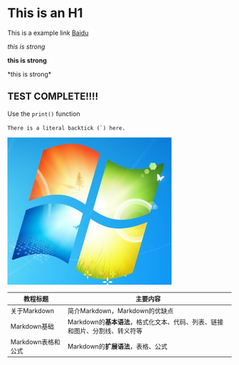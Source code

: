 This is an H1
=

This is a example link [Baidu](http://baidu.com "")

*this is strong*

**this is strong**

\*this is strong\*

## TEST COMPLETE!!!!

Use the `print()` function

``There is a literal backtick (`) here.``

![windows](windows.JPG)

教程标题| 主要内容
-------|----------
关于Markdown | 简介Markdown，Markdown的优缺点
Markdown基础 | Markdown的**基本语法**，格式化文本、代码、列表、链接和图片、分割线、转义符等
Markdown表格和公式 | Markdown的**扩展语法**，表格、公式
